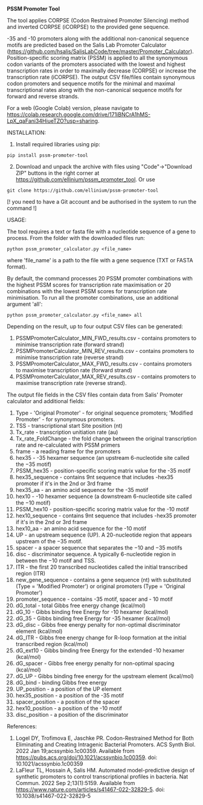 **PSSM Promoter Tool**

The tool applies CORPSE (Codon Restrained Promoter Silencing) method and inverted CORPSE (iCORPSE) to the provided gene sequence.

-35 and -10 promoters along with the additional non-canonical sequence motifs are predicted based on the Salis Lab Promoter Calculator (https://github.com/hsalis/SalisLabCode/tree/master/Promoter_Calculator).
Position-specific scoring matrix (PSSM) is applied to all the synonymous codon variants of the promoters associated with the lowest and highest transcription rates in order to maximally decrease (CORPSE) or increase the transcription rate (iCORPSE).
The output CSV file/files contain synonymous codon promoters and sequence motifs for the minimal and maximal transcriptional rates along with the non-canonical sequence motifs for forward and reverse strands.

For a web (Google Colab) version, please navigate to https://colab.research.google.com/drive/171iBNCrA1hMS-LpX_qaFani34HiueTZO?usp=sharing.

INSTALLATION:

1. Install required libraries using pip:
```
pip install pssm-promoter-tool
```

2. Download and unpack the archive with files using "Code"->"Download ZIP" buttons in the right corner at https://github.com/ellinium/pssm_promoter_tool. 
Or use
```
git clone https://github.com/ellinium/pssm-promoter-tool
```
[! you need to have a Git account and be authorised in the system to run the command !]


USAGE:

The tool requires a text or fasta file with a nucleotide sequence of a gene to process.
From the folder with the downloaded files run:
```
python pssm_promoter_calculator.py <file_name>
```
where 'file_name' is a path to the file with a gene sequence (TXT or FASTA format).

By default, the command processes 20 PSSM promoter combinations with the highest PSSM scores for transcription rate maximisation or 20 combinations with the lowest PSSM scores for transcription rate minimisation.
To run all the promoter combinations, use an additional argument 'all':
```
python pssm_promoter_calculator.py <file_name> all
```


Depending on the result, up to four output CSV files can be generated:
1) PSSMPromoterCalculator_MIN_FWD_results.csv - contains promoters to minimise transcription rate (forward strand)
2) PSSMPromoterCalculator_MIN_REV_results.csv - contains promoters to minimise transcription rate (reverse strand)
3) PSSMPromoterCalculator_MAX_FWD_results.csv - contains promoters to maximise transcription rate (forward strand)
4) PSSMPromoterCalculator_MAX_REV_results.csv - contains promoters to maximise transcription rate (reverse strand).

The output file fields in the CSV files contain data from Salis' Promoter calculator and additional fields:
1) Type - 'Original Promoter' - for original sequence promoters; 'Modified Promoter' - for synonymous promoters. 
2) TSS -  transcriptional start Site position (nt) 
3) Tx_rate - transcription unitiation rate (au)
4) Tx_rate_FoldChange - the fold change between the original transcription rate and re-calculated with PSSM primers
5) frame - a reading frame for the promoters 
6) hex35 - -35 hexamer sequence (an upstream 6-nucleotide site called the −35 motif)
7) PSSM_hex35 - position-specific scoring matrix value for the -35 motif 
8) hex35_sequence - contains 9nt sequence that includes -hex35 promoter if it's in the 2nd or 3rd frame
9) hex35_aa - an amino acid sequence for the -35 motif 
10) hex10 - -10 hexamer sequence (a downstream 6-nucleotide site called the −10 motif)
11) PSSM_hex10 - position-specific scoring matrix value for the -10 motif 
12) hex10_sequence - contains 9nt sequence that includes -hex35 promoter if it's in the 2nd or 3rd frame
13) hex10_aa - an amino acid sequence for the -10 motif 
14) UP - an upstream sequence (UP). A 20-nucleotide region that appears upstream of the −35 motif.
15) spacer - a spacer sequence that separates the −10 and −35 motifs 
16) disc - discriminator sequence. A typically 6-nucleotide region in between the −10 motif and TSS. 
17) ITR - the first 20 transcribed nucleotides called the initial transcribed region (ITR)
18) new_gene_sequence - contains a gene sequence (nt) with substituted (Type = 'Modified Promoter') or  original promoters (Type = 'Original Promoter')
19) promoter_sequence - contains -35 motif, spacer and - 10 motif 
20) dG_total - total Gibbs free energy change (kcal/mol)
21) dG_10 - Gibbs binding free Energy for -10 hexamer (kcal/mol)
22) dG_35 - Gibbs binding free Energy for -35 hexamer (kcal/mol)
23) dG_disc - Gibbs free energy penalty for non-optimal discriminator element (kcal/mol)
24) dG_ITR - Gibbs free energy change for R-loop formation at the initial transcribed region (kcal/mol)
25) dG_ext10 - Gibbs binding free Energy for the extended -10 hexamer (kcal/mol)
26) dG_spacer - Gibbs free energy penalty for non-optimal spacing (kcal/mol)
27) dG_UP - Gibbs binding free energy for the upstream element (kcal/mol)
28) dG_bind - binding Gibbs free energy 
29) UP_position - a position of the UP element 
30) hex35_position - a position of the -35 motif 
31) spacer_position - a position of the spacer 
32) hex10_position - a position of the -10 motif 
33) disc_position - a position of the discriminator

References:

1. Logel DY, Trofimova E, Jaschke PR. Codon-Restrained Method for Both Eliminating and Creating Intragenic Bacterial Promoters. ACS Synth Biol. 2022 Jan 19;acssynbio.1c00359. Available from https://pubs.acs.org/doi/10.1021/acssynbio.1c00359. doi: 10.1021/acssynbio.1c00359
2. LaFleur TL, Hossain A, Salis HM. Automated model-predictive design of synthetic promoters to control transcriptional profiles in bacteria. Nat Commun. 2022 Sep 2;13(1):5159. Available from https://www.nature.com/articles/s41467-022-32829-5. doi: 10.1038/s41467-022-32829-5